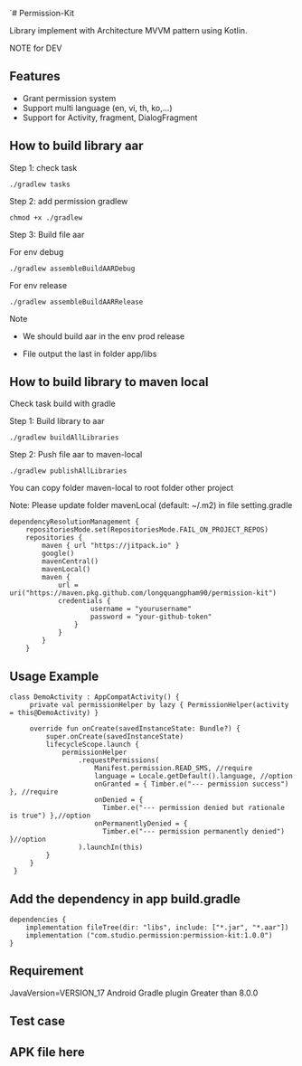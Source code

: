 ´# Permission-Kit

Library implement with Architecture MVVM pattern using Kotlin.

NOTE for DEV

## Features

- Grant permission system
- Support multi language (en, vi, th, ko,...)
- Support for Activity, fragment, DialogFragment

## How to build library aar
Step 1: check task
```
./gradlew tasks
```

Step 2: add permission gradlew
```
chmod +x ./gradlew
```
Step 3: Build file aar

For env debug

```
./gradlew assembleBuildAARDebug
```

For env release

```
./gradlew assembleBuildAARRelease
```


Note

- We should build aar in the env prod release

- File output the last in folder app/libs

## How to build library to maven local

Check task build with gradle

Step 1: Build library to aar

```
./gradlew buildAllLibraries
```

Step 2: Push file aar to maven-local

```
./gradlew publishAllLibraries
```

You can copy folder maven-local to root folder other project

Note:
Please update folder mavenLocal (default: ~/.m2) in file setting.gradle

```
dependencyResolutionManagement {
    repositoriesMode.set(RepositoriesMode.FAIL_ON_PROJECT_REPOS)
    repositories {
        maven { url "https://jitpack.io" }
        google()
        mavenCentral()
        mavenLocal()
        maven {
            url = uri("https://maven.pkg.github.com/longquangpham90/permission-kit")
            credentials {
                    username = "yourusername"
                    password = "your-github-token"
                }
            }
        }
    }
```

## Usage Example

 ```
 class DemoActivity : AppCompatActivity() {
      private val permissionHelper by lazy { PermissionHelper(activity = this@DemoActivity) }

      override fun onCreate(savedInstanceState: Bundle?) {
          super.onCreate(savedInstanceState)
          lifecycleScope.launch {
              permissionHelper
                  .requestPermissions(
                      Manifest.permission.READ_SMS, //require
                      language = Locale.getDefault().language, //option
                      onGranted = { Timber.e("--- permission success") }, //require
                      onDenied = {
                        Timber.e("--- permission denied but rationale is true") },//option
                      onPermanentlyDenied = {
                        Timber.e("--- permission permanently denied") }//option
                  ).launchIn(this)
          }
      }
  }
  ```

## Add the dependency in app build.gradle

```
dependencies {
    implementation fileTree(dir: "libs", include: ["*.jar", "*.aar"])
    implementation ("com.studio.permission:permission-kit:1.0.0")
}
```

## Requirement

JavaVersion=VERSION_17
Android Gradle plugin Greater than 8.0.0

## Test case

## APK file here
